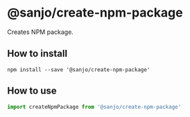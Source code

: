 # @sanjo/create-npm-package

Creates NPM package.

## How to install

```
npm install --save '@sanjo/create-npm-package'
```

## How to use

```js
import createNpmPackage from '@sanjo/create-npm-package'
```
